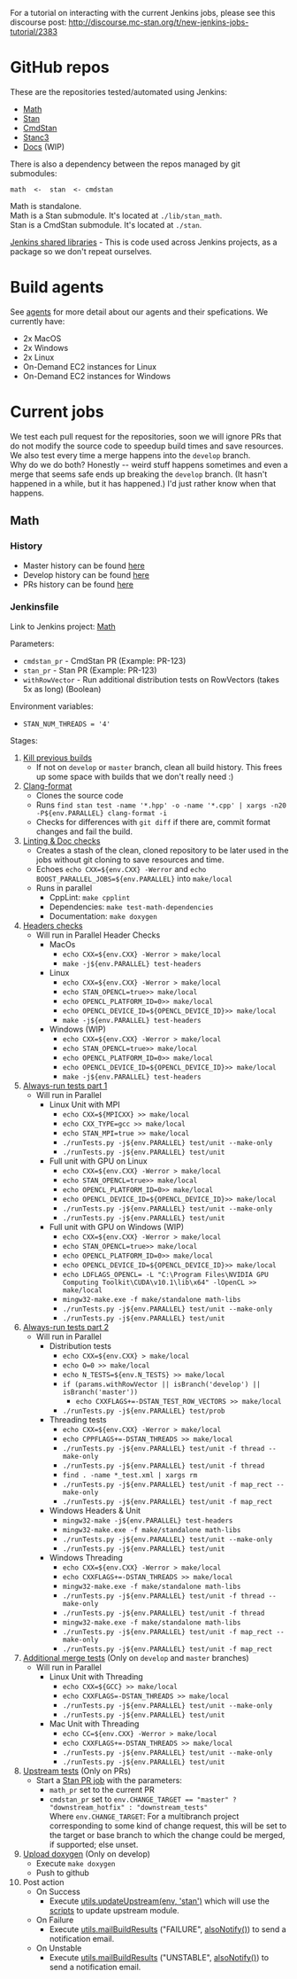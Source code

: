 For a tutorial on interacting with the current Jenkins jobs, please see this discourse post:
http://discourse.mc-stan.org/t/new-jenkins-jobs-tutorial/2383

# GitHub repos

These are the repositories tested/automated using Jenkins:

- [Math](github.com/stan-dev/math)
- [Stan](github.com/stan-dev/stan)
- [CmdStan](github.com/stan-dev/cmdstan)
- [Stanc3](github.com/stan-dev/stanc3)
- [Docs](https://github.com/stan-dev/docs) (WIP)

There is also a dependency between the repos managed by git submodules:
```
math  <-  stan  <- cmdstan
```

Math is standalone.  
Math is a Stan submodule. It's located at `./lib/stan_math`.  
Stan is a CmdStan submodule. It's located at `./stan`.  
  
[Jenkins shared libraries](https://github.com/stan-dev/jenkins-shared-libraries) - This is code used across Jenkins projects, as a package so we don't repeat ourselves.

# Build agents

See [agents](agents.md) for more detail about our agents and their spefications. We currently have:
 - 2x MacOS 
 - 2x Windows
 - 2x Linux
 - On-Demand EC2 instances for Linux
 - On-Demand EC2 instances for Windows
        
# Current jobs

We test each pull request for the repositories, soon we will ignore PRs that do not modify the source code to speedup build times and save resources.
We also test every time a merge happens into the `develop` branch.   
Why do we do both? Honestly -- weird stuff happens sometimes and even a merge that seems safe ends up breaking the `develop` branch. (It hasn't happened in a while, but it has happened.) I'd just rather know when that happens.  

## Math

### History

- Master history can be found [here](https://jenkins.mc-stan.org/job/Math%20Pipeline/job/master/)
- Develop history can be found [here](https://jenkins.mc-stan.org/job/Math%20Pipeline/job/develop/)
- PRs history can be found [here](https://jenkins.mc-stan.org/job/Math%20Pipeline/view/change-requests/)

### Jenkinsfile

Link to Jenkins project: [Math](https://jenkins.mc-stan.org/job/Math%20Pipeline)

Parameters:  

- `cmdstan_pr` - CmdStan PR (Example: PR-123)
- `stan_pr` - Stan PR (Example: PR-123)
- `withRowVector` - Run additional distribution tests on RowVectors (takes 5x as long) (Boolean)

Environment variables:
- `STAN_NUM_THREADS = '4'`

Stages:  

1. [Kill previous builds](https://github.com/stan-dev/math/blob/develop/Jenkinsfile#L60)
   - If not on `develop` or `master` branch, clean all build history. This frees up some space with builds that we don't really need :)
2. [Clang-format](https://github.com/stan-dev/math/blob/develop/Jenkinsfile#L71)
   - Clones the source code
   - Runs `find stan test -name '*.hpp' -o -name '*.cpp' | xargs -n20 -P${env.PARALLEL} clang-format -i`
   - Checks for differences with `git diff` if there are, commit format changes and fail the build.
3. [Linting & Doc checks](https://github.com/stan-dev/math/blob/develop/Jenkinsfile#L118)
   - Creates a stash of the clean, cloned repository to be later used in the jobs without git cloning to save resources and time.
   - Echoes `echo CXX=${env.CXX} -Werror` and `echo BOOST_PARALLEL_JOBS=${env.PARALLEL}` into `make/local`
   - Runs in parallel
        - CppLint: `make cpplint`
        - Dependencies: `make test-math-dependencies`
        - Documentation: `make doxygen`
4. [Headers checks](https://github.com/stan-dev/math/blob/develop/Jenkinsfile#L146)
   - Will run in Parallel Header Checks
        - MacOs
            - `echo CXX=${env.CXX} -Werror > make/local`
            - `make -j${env.PARALLEL} test-headers`
        - Linux
            - `echo CXX=${env.CXX} -Werror > make/local`
            - `echo STAN_OPENCL=true>> make/local`
            - `echo OPENCL_PLATFORM_ID=0>> make/local`
            - `echo OPENCL_DEVICE_ID=${OPENCL_DEVICE_ID}>> make/local`
            - `make -j${env.PARALLEL} test-headers`
        - Windows (WIP)
            - `echo CXX=${env.CXX} -Werror > make/local`
            - `echo STAN_OPENCL=true>> make/local`
            - `echo OPENCL_PLATFORM_ID=0>> make/local`
            - `echo OPENCL_DEVICE_ID=${OPENCL_DEVICE_ID}>> make/local`
            - `make -j${env.PARALLEL} test-headers`
5. [Always-run tests part 1](https://github.com/stan-dev/math/blob/develop/Jenkinsfile#L173)
    - Will run in Parallel
        - Linux Unit with MPI
            - `echo CXX=${MPICXX} >> make/local`
            - `echo CXX_TYPE=gcc >> make/local`
            - `echo STAN_MPI=true >> make/local`
            - `./runTests.py -j${env.PARALLEL} test/unit --make-only`
            - `./runTests.py -j${env.PARALLEL} test/unit`
        - Full unit with GPU on Linux
            - `echo CXX=${env.CXX} -Werror > make/local`
            - `echo STAN_OPENCL=true>> make/local`
            - `echo OPENCL_PLATFORM_ID=0>> make/local`
            - `echo OPENCL_DEVICE_ID=${OPENCL_DEVICE_ID}>> make/local`
            - `./runTests.py -j${env.PARALLEL} test/unit --make-only`
            - `./runTests.py -j${env.PARALLEL} test/unit`
        - Full unit with GPU on Windows (WIP)
            - `echo CXX=${env.CXX} -Werror > make/local`
            - `echo STAN_OPENCL=true>> make/local`
            - `echo OPENCL_PLATFORM_ID=0>> make/local`
            - `echo OPENCL_DEVICE_ID=${OPENCL_DEVICE_ID}>> make/local`
            - `echo LDFLAGS_OPENCL= -L "C:\Program Files\NVIDIA GPU Computing Toolkit\CUDA\v10.1\lib\x64" -lOpenCL >> make/local`
            - `mingw32-make.exe -f make/standalone math-libs`
            - `./runTests.py -j${env.PARALLEL} test/unit --make-only`
            - `./runTests.py -j${env.PARALLEL} test/unit`
6. [Always-run tests part 2](https://github.com/stan-dev/math/blob/develop/Jenkinsfile#L202)
    - Will run in Parallel
        - Distribution tests
            - `echo CXX=${env.CXX} > make/local`
            - `echo O=0 >> make/local`
            - `echo N_TESTS=${env.N_TESTS} >> make/local`
            - `if (params.withRowVector || isBranch('develop') || isBranch('master'))`
                - `echo CXXFLAGS+=-DSTAN_TEST_ROW_VECTORS >> make/local`
            - `./runTests.py -j${env.PARALLEL} test/prob`
        - Threading tests
            - `echo CXX=${env.CXX} -Werror > make/local`
            - `echo CPPFLAGS+=-DSTAN_THREADS >> make/local`
            - `./runTests.py -j${env.PARALLEL} test/unit -f thread --make-only`
            - `./runTests.py -j${env.PARALLEL} test/unit -f thread`
            - `find . -name *_test.xml | xargs rm`
            - `./runTests.py -j${env.PARALLEL} test/unit -f map_rect --make-only`
            - `./runTests.py -j${env.PARALLEL} test/unit -f map_rect`
        - Windows Headers & Unit
            - `mingw32-make -j${env.PARALLEL} test-headers`
            - `mingw32-make.exe -f make/standalone math-libs`
            - `./runTests.py -j${env.PARALLEL} test/unit --make-only`
            - `./runTests.py -j${env.PARALLEL} test/unit`
        - Windows Threading
            - `echo CXX=${env.CXX} -Werror > make/local`
            - `echo CXXFLAGS+=-DSTAN_THREADS >> make/local`
            - `mingw32-make.exe -f make/standalone math-libs`
            - `./runTests.py -j${env.PARALLEL} test/unit -f thread --make-only`
            - `./runTests.py -j${env.PARALLEL} test/unit -f thread`
            - `mingw32-make.exe -f make/standalone math-libs`
            - `./runTests.py -j${env.PARALLEL} test/unit -f map_rect --make-only`
            - `./runTests.py -j${env.PARALLEL} test/unit -f map_rect`
7. [Additional merge tests](https://github.com/stan-dev/math/blob/develop/Jenkinsfile#L266) (Only on `develop` and `master` branches)
    - Will run in Parallel
        - Linux Unit with Threading
            - `echo CXX=${GCC} >> make/local`
            - `echo CXXFLAGS=-DSTAN_THREADS >> make/local`
            - `./runTests.py -j${env.PARALLEL} test/unit --make-only`
            - `./runTests.py -j${env.PARALLEL} test/unit`
        - Mac Unit with Threading
            - `echo CC=${env.CXX} -Werror > make/local`
            - `echo CXXFLAGS+=-DSTAN_THREADS >> make/local`
            - `./runTests.py -j${env.PARALLEL} test/unit --make-only`
            - `./runTests.py -j${env.PARALLEL} test/unit`
8. [Upstream tests](https://github.com/stan-dev/math/blob/develop/Jenkinsfile#L293) (Only on PRs)
    - Start a [Stan PR job](https://github.com/stan-dev/stan/blob/develop/Jenkinsfile#L51) with the parameters:
        - `math_pr` set to the current PR
        - `cmdstan_pr` set to `env.CHANGE_TARGET == "master" ? "downstream_hotfix" : "downstream_tests"`  
  Where `env.CHANGE_TARGET`: For a multibranch project corresponding to some kind of change request, this will be set to the target or base branch to which the change could be merged, if supported; else unset.
8. [Upload doxygen](https://github.com/stan-dev/math/blob/develop/Jenkinsfile#L301) (Only on develop)
    - Execute `make doxygen`
    - Push to github
9. Post action 
    - On Success
        - Execute [utils.updateUpstream(env, 'stan')](https://github.com/stan-dev/jenkins-shared-libraries/blob/master/src/org/stan/Utils.groovy#L27) which will use the [scripts](https://github.com/stan-dev/ci-scripts/tree/master/jenkins) to update upstream module.
    - On Failure
        - Execute [utils.mailBuildResults](https://github.com/stan-dev/jenkins-shared-libraries/blob/master/src/org/stan/Utils.groovy#L51) ("FAILURE", [alsoNotify()](https://github.com/stan-dev/math/blob/develop/Jenkinsfile#L30)) to send a notification email.
    - On Unstable
        - Execute [utils.mailBuildResults](https://github.com/stan-dev/jenkins-shared-libraries/blob/master/src/org/stan/Utils.groovy#L51) ("UNSTABLE", [alsoNotify()](https://github.com/stan-dev/math/blob/develop/Jenkinsfile#L30)) to send a notification email.